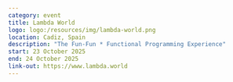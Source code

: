 ```yaml
---
category: event
title: Lambda World
logo: logo:/resources/img/lambda-world.png
location: Cadiz, Spain
description: "The Fun-Fun * Functional Programming Experience"
start: 23 October 2025
end: 24 October 2025
link-out: https://www.lambda.world
---
```

